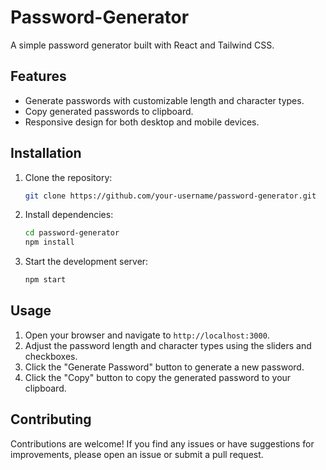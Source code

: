 # Password-Generator

A simple password generator built with React and Tailwind CSS.

## Features

- Generate passwords with customizable length and character types.
- Copy generated passwords to clipboard.
- Responsive design for both desktop and mobile devices.

## Installation

1. Clone the repository:
   ```bash
   git clone https://github.com/your-username/password-generator.git
   ```

2. Install dependencies:

   ```bash
   cd password-generator
   npm install
   ```

3. Start the development server:

   ```bash
   npm start
   ```

## Usage

1. Open your browser and navigate to `http://localhost:3000`.
2. Adjust the password length and character types using the sliders and checkboxes.
3. Click the "Generate Password" button to generate a new password.
4. Click the "Copy" button to copy the generated password to your clipboard.

## Contributing

Contributions are welcome! If you find any issues or have suggestions for improvements, please open an issue or submit a pull request.  


